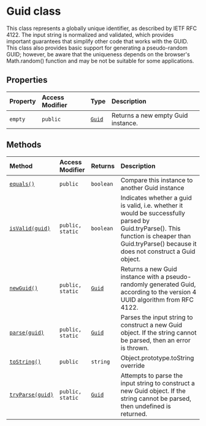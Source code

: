 # Guid class





This class represents a globally unique identifier, as described by IETF RFC 4122. The input string is normalized and validated, which provides important guarantees that simplify other code that works with the GUID. This class also provides basic support for generating a pseudo-random GUID; however, be aware that the uniqueness depends on the browser's Math.random() function and may be not be suitable for some applications.



## Properties

| Property	   | Access Modifier | Type	| Description|
|:-------------|:----|:-------|:-----------|
|`empty`     | `public` | [`Guid`](../sp-core-library/guid.md) | Returns a new empty Guid instance. |




## Methods

| Method	   | Access Modifier | Returns	| Description|
|:-------------|:----|:-------|:-----------|
|[`equals()`](equals-nhlc9.md)     | `public` | `boolean` | Compare this instance to another Guid instance |
|[`isValid(guid)`](isvalid-hbtk9.md)     | `public, static` | `boolean` | Indicates whether a guid is valid, i.e. whether it would be successfully parsed by Guid.tryParse(). This function is cheaper than Guid.tryParse() because it does not construct a Guid object. |
|[`newGuid()`](newguid-cede9.md)     | `public, static` | [`Guid`](../sp-core-library/guid.md) | Returns a new Guid instance with a pseudo-randomly generated Guid, according to the version 4 UUID algorithm from RFC 4122. |
|[`parse(guid)`](parse-9eyg9.md)     | `public, static` | [`Guid`](../sp-core-library/guid.md) | Parses the input string to construct a new Guid object. If the string cannot be parsed, then an error is thrown. |
|[`toString()`](tostring-qlki9.md)     | `public` | `string` | Object.prototype.toString override |
|[`tryParse(guid)`](tryparse-rx2e9.md)     | `public, static` | [`Guid`](../sp-core-library/guid.md) | Attempts to parse the input string to construct a new Guid object. If the string cannot be parsed, then undefined is returned. |




